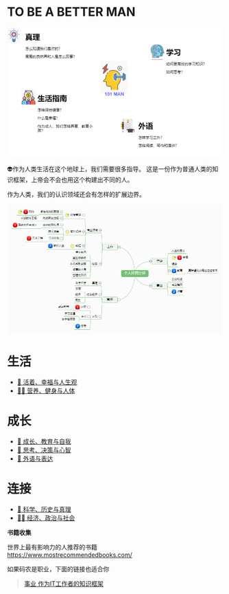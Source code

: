 # TO BE A BETTER MAN
![](image/man.drawio.png)

:alien:作为人类生活在这个地球上，我们需要很多指导。 
这是一份作为普通人类的知识框架，上帝会不会也用这个构建出不同的人。

作为人类，我们的认识领域还会有怎样的扩展边界。

![](image/plan.png)


# 生活
* [:kiss: 活着、幸福与人生观](living.md) 
* [:weight_lifting_man: 营养、健身与人体](run.md)  

# 成长
* [:baby: 成长、教育与自我](grow.md) 
* [:thinking: 思考、决策与心智](think.md)
* [:speak_no_evil: 外语与表达](english.md) 

# 连接
* [:rocket: 科学、历史与真理](science.md)  
* [:man_cook: 经济、政治与社会](society.md)  

**书籍收集**

世界上最有影响力的人推荐的书籍  
https://www.mostrecommendedbooks.com/


如果码农是职业，下面的链接也适合你
> [事业 作为IT工作者的知识框架](https://github.com/codefossil/javabook)